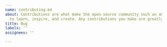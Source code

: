 ```yaml
---
name: contributing.md
about: Contributions are what make the open-source community such an amazing place
  to learn, inspire, and create. Any contributions you make are greatly appreciated.
title: Bug
labels: ''
assignees: ''

---
```



